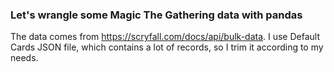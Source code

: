 ### Let's wrangle some Magic The Gathering data with pandas
The data comes from https://scryfall.com/docs/api/bulk-data.
I use Default Cards JSON file, which contains a lot of records, so I trim it according to my needs.
